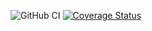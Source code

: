 ![GitHub CI](https://github.com/YelyzavetaV/Learnify.jl/actions/workflows/check-src.yml/badge.svg?branch=main)
[![Coverage Status](https://coveralls.io/repos/github/YelyzavetaV/Learnify.jl/badge.svg?branch=main)](https://coveralls.io/github/YelyzavetaV/Learnify.jl?branch=main)
